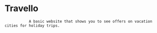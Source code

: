 # Travello
               A basic website that shows you to see offers on vacation cities for holiday trips.
